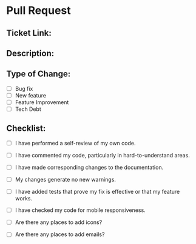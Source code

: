 # Pull Request

## Ticket Link:

## Description:

## Type of Change:
- [ ] Bug fix
- [ ] New feature
- [ ] Feature Improvement
- [ ] Tech Debt

## Checklist:
- [ ] I have performed a self-review of my own code.
- [ ] I have commented my code, particularly in hard-to-understand areas.
- [ ] I have made corresponding changes to the documentation.
- [ ] My changes generate no new warnings.
- [ ] I have added tests that prove my fix is effective or that my feature works.
- [ ] I have checked my code for mobile responsiveness.
- [ ] Are there any places to add icons?
- [ ] Are there any places to add emails?

